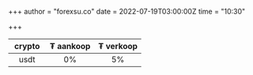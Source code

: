 +++
author = "forexsu.co"
date = 2022-07-19T03:00:00Z
time = "10:30"

+++

&nbsp;crypto&nbsp;|₮ aankoop|₮ verkoop
:-----:|:-----:|:-----:
usdt  | 0% | 5%

